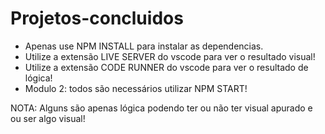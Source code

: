 # Projetos-concluidos

* Apenas use NPM INSTALL para instalar as dependencias.
* Utilize a extensão LIVE SERVER do vscode para ver o resultado visual!
* Utilize a extensão CODE RUNNER do vscode para ver o resultado de lógica!
* Modulo 2: todos são necessários utilizar NPM START!

NOTA: Alguns são apenas lógica podendo ter ou não ter visual apurado e ou ser algo visual!
